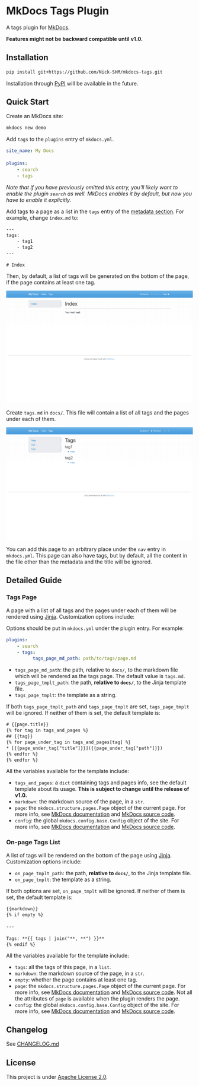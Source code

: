 # MkDocs Tags Plugin

A tags plugin for [MkDocs](https://www.mkdocs.org).

**Features might not be backward compatible until v1.0.**

## Installation

```bash
pip install git+https://github.com/Nick-SHM/mkdocs-tags.git
```

Installation through [PyPI](https://pypi.org) will be available in the future.

## Quick Start

Create an MkDocs site:

```bash
mkdocs new demo
```

Add `tags` to the `plugins` entry of `mkdocs.yml`.

```yaml
site_name: My Docs

plugins:
    - search
    - tags
```

_Note that if you have previously omitted this entry, you'll likely want to enable the plugin `search` as well. MkDocs enables it by default, but now you have to enable it explicitly._

Add tags to a page as a list in the `tags` entry of the [metadata section](https://www.mkdocs.org/user-guide/writing-your-docs/#meta-data). For example, change `index.md` to:

```
---
tags:
    - tag1
    - tag2
---

# Index
```

Then, by default, a list of tags will be generated on the bottom of the page, if the page contains at least one tag.

![On-page tag list](img/demo-index.png)

Create `tags.md` in `docs/`. This file will contain a list of all tags and the pages under each of them.

![Tags page](img/demo-tags-page.png)

You can add this page to an arbitrary place under the `nav` entry in `mkdocs.yml`. This page can also have tags, but by default, all the content in the file other than the metadata and the title will be ignored.

## Detailed Guide

### Tags Page

A page with a list of all tags and the pages under each of them will be rendered using [Jinja](https://jinja.palletsprojects.com). Customization options include:

Options should be put in `mkdocs.yml` under the plugin entry. For example:

```yaml
plugins:
    - search
    - tags:
          tags_page_md_path: path/to/tags/page.md
```

-   `tags_page_md_path`: the path, relative to `docs/`, to the markdown file which will be rendered as the tags page. The default value is `tags.md`.
-   `tags_page_tmplt_path`: the path, **relative to `docs/`**, to the Jinja template file.
-   `tags_page_tmplt`: the template as a string.

If both `tags_page_tmplt_path` and `tags_page_tmplt` are set, `tags_page_tmplt` will be ignored. If neither of them is set, the default template is:

```jinja
# {{page.title}}
{% for tag in tags_and_pages %}
## {{tag}}
{% for page_under_tag in tags_and_pages[tag] %}
* [{{page_under_tag["title"]}}]({{page_under_tag["path"]}})
{% endfor %}
{% endfor %}
```

All the variables available for the template include:

-   `tags_and_pages`: a `dict` containing tags and pages info, see the default template about its usage. **This is subject to change until the release of v1.0.**
-   `markdown`: the markdown source of the page, in a `str`.
-   `page`: the `mkdocs.structure.pages.Page` object of the current page. For more info, see [MkDocs documentation](https://www.mkdocs.org/user-guide/custom-themes/#page) and [MkDocs source code](https://github.com/mkdocs/mkdocs/blob/master/mkdocs/structure/pages.py).
-   `config`: the global `mkdocs.config.base.Config` object of the site. For more info, see [MkDocs documentation](https://www.mkdocs.org/user-guide/custom-themes/#config) and [MkDocs source code](https://github.com/mkdocs/mkdocs/blob/master/mkdocs/config/base.py).

### On-page Tags List

A list of tags will be rendered on the bottom of the page using [Jinja](https://jinja.palletsprojects.com). Customization options include:

-   `on_page_tmplt_path`: the path, **relative to `docs/`**, to the Jinja template file.
-   `on_page_tmplt`: the template as a string.

If both options are set, `on_page_tmplt` will be ignored. If neither of them is set, the default template is:

```jinja
{{markdown}}
{% if empty %}

---

Tags: **{{ tags | join("**, **") }}**
{% endif %}
```

All the variables available for the template include:

-   `tags`: all the tags of this page, in a `list`.
-   `markdown`: the markdown source of the page, in a `str`.
-   `empty`: whether the page contains at least one tag.
-   `page`: the `mkdocs.structure.pages.Page` object of the current page. For more info, see [MkDocs documentation](https://www.mkdocs.org/user-guide/custom-themes/#page) and [MkDocs source code](https://github.com/mkdocs/mkdocs/blob/master/mkdocs/structure/pages.py). Not all the attributes of `page` is available when the plugin renders the page.
-   `config`: the global `mkdocs.config.base.Config` object of the site. For more info, see [MkDocs documentation](https://www.mkdocs.org/user-guide/custom-themes/#config) and [MkDocs source code](https://github.com/mkdocs/mkdocs/blob/master/mkdocs/config/base.py).

## Changelog

See [CHANGELOG.md](CHANGELOG.md)

## License

This project is under [Apache License 2.0](LICENSE).
